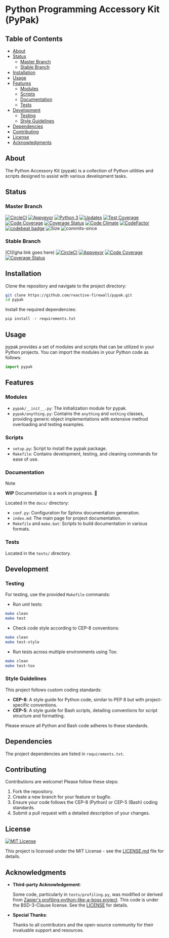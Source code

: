 # Python Programming Accessory Kit (PyPak)

## Table of Contents

- [About](#about)
- [Status](#status)
  - [Master Branch](#master-branch)
  - [Stable Branch](#stable-branch)
- [Installation](#installation)
- [Usage](#usage)
- [Features](#features)
  - [Modules](#modules)
  - [Scripts](#scripts)
  - [Documentation](#documentation)
  - [Tests](#tests)
- [Development](#development)
  - [Testing](#testing)
  - [Style Guidelines](#style-guidelines)
- [Dependencies](#dependencies)
- [Contributing](#contributing)
- [License](#license)
- [Acknowledgments](#acknowledgments)

## About

The Python Accessory Kit (pypak) is a collection of Python utilities and scripts designed to assist
with various development tasks.

## Status

### Master Branch

[![CircleCI](https://circleci.com/gh/reactive-firewall/pypak/tree/master.svg?style=svg)](https://circleci.com/gh/reactive-firewall/pypak/tree/master)
[![Appveyor](https://ci.appveyor.com/api/projects/status/d9n7w6nnuh02txnr/branch/master?svg=true)](https://ci.appveyor.com/project/reactive-firewall/pypak/branch/master)
[![Python 3](https://pyup.io/repos/github/reactive-firewall/pypak/python-3-shield.svg)](https://pyup.io/repos/github/reactive-firewall/pypak/)
[![Updates](https://pyup.io/repos/github/reactive-firewall/pypak/shield.svg)](https://pyup.io/repos/github/reactive-firewall/pypak/)
[![Test Coverage](https://api.codeclimate.com/v1/badges/pypak/test_coverage)](https://codeclimate.com/github/reactive-firewall/pypak/test_coverage)
[![Code Coverage](https://codecov.io/gh/reactive-firewall/pypak/graph/badge.svg?token=QUkldC5aQZ)](https://codecov.io/gh/reactive-firewall/pypak)
[![Coverage Status](https://coveralls.io/repos/github/reactive-firewall/pypak/badge.svg?branch=master)](https://coveralls.io/github/reactive-firewall/pypak?branch=master)
[![Code Climate](https://codeclimate.com/github/reactive-firewall/pypak/badges/gpa.svg)](https://codeclimate.com/github/reactive-firewall/pypak)
[![CodeFactor](https://www.codefactor.io/repository/github/reactive-firewall/pypak/badge)](https://www.codefactor.io/repository/github/reactive-firewall/pypak)
[![codebeat badge](https://codebeat.co/badges/e381a93a-09f6-416f-9196-61912fdf80e7)](https://codebeat.co/projects/github-com-reactive-firewall-pypak-master)
![Size](https://img.shields.io/github/languages/code-size/reactive-firewall/pypak.svg)
![commits-since](https://img.shields.io/github/commits-since/reactive-firewall/pypak/stable.svg?maxAge=9000)

### Stable Branch

[CI](gha link goes here)
[![CircleCI](https://circleci.com/gh/reactive-firewall/pypak/tree/stable.svg?style=svg)](https://circleci.com/gh/reactive-firewall/pypak/tree/stable)
[![Appveyor](https://ci.appveyor.com/api/projects/status/d9n7w6nnuh02txnr/branch/stable?svg=true)](https://ci.appveyor.com/project/reactive-firewall/pypak/branch/stable)
[![Code Coverage](https://codecov.io/gh/reactive-firewall/pypak/branch/stable/graph/badge.svg)](https://codecov.io/gh/reactive-firewall/pypak/branch/stable/)
[![Coverage Status](https://coveralls.io/repos/github/reactive-firewall/pypak/badge.svg?branch=stable)](https://coveralls.io/github/reactive-firewall/pypak?branch=stable)

## Installation

Clone the repository and navigate to the project directory:

```bash
git clone https://github.com/reactive-firewall/pypak.git
cd pypak
```

Install the required dependencies:

```bash
pip install -r requirements.txt
```

## Usage

pypak provides a set of modules and scripts that can be utilized in your Python projects. You can
import the modules in your Python code as follows:

```python
import pypak
```

## Features

### Modules

- `pypak/__init__.py`: The initialization module for pypak.
- `pypak/anything.py`: Contains the `anything` and `nothing` classes, providing generic object
implementations with extensive method overloading and testing examples.

### Scripts

- `setup.py`: Script to install the pypak package.
- `Makefile`: Contains development, testing, and cleaning commands for ease of use.

### Documentation

> [!NOTE]
> **WIP** Documentation is a work in progress. :construction:

Located in the `docs/` directory:

- `conf.py`: Configuration for Sphinx documentation generation.
- `index.md`: The main page for project documentation.
- `Makefile` and `make.bat`: Scripts to build documentation in various formats.

### Tests

Located in the `tests/` directory.

## Development

### Testing

For testing, use the provided `Makefile` commands:

- Run unit tests:

```bash
make clean
make test
```

- Check code style according to CEP-8 conventions:

```bash
make clean
make test-style
```

- Run tests across multiple environments using Tox:

```bash
make clean
make test-tox
```

### Style Guidelines

This project follows custom coding standards:

- **CEP-8**: A style guide for Python code, similar to PEP 8 but with project-specific conventions.
- **CEP-5**: A style guide for Bash scripts, detailing conventions for script structure and
  formatting.

Please ensure all Python and Bash code adheres to these standards.

## Dependencies

The project dependencies are listed in `requirements.txt`.

## Contributing

Contributions are welcome! Please follow these steps:

1. Fork the repository.
2. Create a new branch for your feature or bugfix.
3. Ensure your code follows the CEP-8 (Python) or CEP-5 (Bash) coding standards.
4. Submit a pull request with a detailed description of your changes.

## License

[![MIT License](https://img.shields.io/github/license/reactive-firewall/pypak.svg?maxAge=2592000)](https://github.com/reactive-firewall/pypak/blob/stable/LICENSE.md)

This project is licensed under the MIT License - see the [LICENSE.md](LICENSE.md) file for details.

## Acknowledgments

- **Third-party Acknowledgement**:

  Some code, particularly in `tests/profiling.py`, was modified or derived from
  [Zapier's profiling-python-like-a-boss project](https://github.com/zapier/profiling-python-like-a-boss/tree/1ab93a1154).
  This code is under the BSD-3-Clause license. See the
  [LICENSE](https://github.com/zapier/profiling-python-like-a-boss/blob/1ab93a1154/LICENSE.md) for
  details.

- **Special Thanks**:

  Thanks to all contributors and the open-source community for their invaluable support and
  resources.

